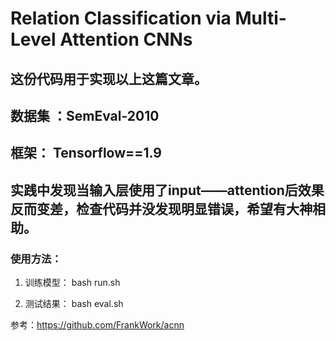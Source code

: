 # Relation Classification via Multi-Level Attention CNNs
## 这份代码用于实现以上这篇文章。
## 数据集 ：SemEval-2010
## 框架： Tensorflow==1.9

## 实践中发现当输入层使用了input——attention后效果反而变差，检查代码并没发现明显错误，希望有大神相助。

### 使用方法：

1. 训练模型：
	bash run.sh

2. 测试结果：
	bash eval.sh
 
参考：https://github.com/FrankWork/acnn
